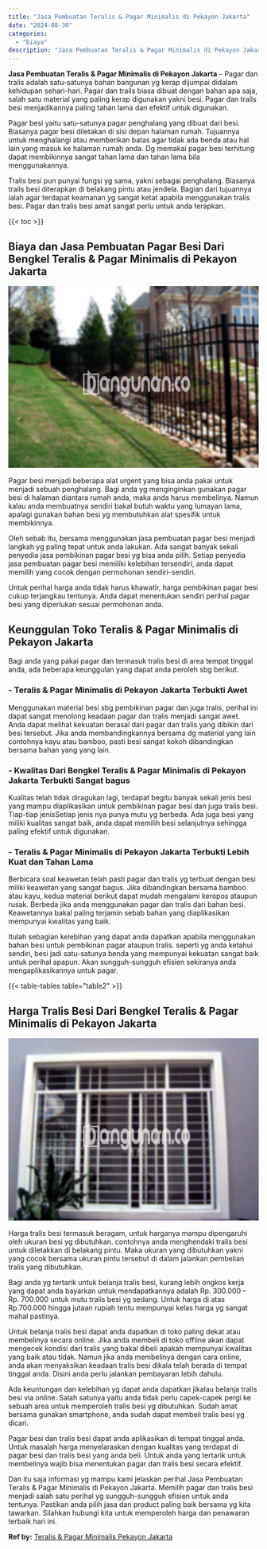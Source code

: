 ```yaml
---
title: "Jasa Pembuatan Teralis & Pagar Minimalis di Pekayon Jakarta"
date: "2024-08-30"
categories: 
  - "biaya"
description: "Jasa Pembuatan Teralis & Pagar Minimalis di Pekayon Jakarta. Dan itu saja informasi yg mampu kami jelaskan perihal Jasa Pembuatan Teralis & Pagar Minimalis d..."
---
```


**Jasa Pembuatan Teralis & Pagar Minimalis di Pekayon Jakarta** – Pagar dan tralis adalah satu-satunya bahan bangunan yg kerap dijumpai didalam kehidupan sehari-hari. Pagar dan trails biasa dibuat dengan bahan apa saja, salah satu material yang paling kerap digunakan yakni besi. Pagar dan trails besi menjadikannya paling tahan lama dan efektif untuk digunakan.

Pagar besi yaitu satu-satunya pagar penghalang yang dibuat dari besi. Biasanya pagar besi diletakan di sisi depan halaman rumah. Tujuannya untuk menghalangi atau memberikan batas agar tidak ada benda atau hal lain yang masuk ke halaman rumah anda. Dg memakai pagar besi terhitung dapat membikinnya sangat tahan lama dan tahan lama bila menggunakannya.

Tralis besi pun punyai fungsi yg sama, yakni sebagai penghalang. Biasanya trails besi diterapkan di belakang pintu atau jendela. Bagian dari tujuannya ialah agar terdapat keamanan yg sangat ketat apabila menggunakan tralis besi. Pagar dan tralis besi amat sangat perlu untuk anda terapkan.

{{< toc >}}

## Biaya dan Jasa Pembuatan Pagar Besi Dari Bengkel Teralis & Pagar Minimalis di Pekayon Jakarta

![Jasa Pembuatan Teralis & Pagar Minimalis di Pekayon Jakarta](/images/pagar-minimalis-murah-14.png)

Pagar besi menjadi beberapa alat urgent yang bisa anda pakai untuk menjadi sebuah penghalang. Bagi anda yg menginginkan gunakan pagar besi di halaman diantara rumah anda, maka anda harus membelinya. Namun kalau anda membuatnya sendiri bakal butuh waktu yang lumayan lama, apalagi gunakan bahan besi yg membutuhkan alat spesifik untuk membikinnya.

Oleh sebab itu, bersama menggunakan jasa pembuatan pagar besi menjadi langkah yg paling tepat untuk anda lakukan. Ada sangat banyak sekali penyedia jasa pembikinan pagar besi yg bisa anda pilih. Setiap penyedia jasa pembuatan pagar besi memiliki kelebihan tersendiri, anda dapat memilih yang cocok dengan permohonan sendiri-sendiri.

Untuk perihal harga anda tidak harus khawatir, harga pembikinan pagar besi cukup terjangkau tentunya. Anda dapat menentukan sendiri perihal pagar besi yang diperlukan sesuai permohonan anda.

## Keunggulan Toko Teralis & Pagar Minimalis di Pekayon Jakarta

Bagi anda yang pakai pagar dan termasuk tralis besi di area tempat tinggal anda, ada beberapa keunggulan yang dapat anda peroleh sbg berikut.

### \- Teralis & Pagar Minimalis di Pekayon Jakarta Terbukti Awet

Menggunakan material besi sbg pembikinan pagar dan juga tralis, perihal ini dapat sangat menolong keadaan pagar dan tralis menjadi sangat awet. Anda dapat melihat kekuatan berasal dari pagar dan tralis yang dibikin dari besi tersebut. Jika anda membandingkannya bersama dg material yang lain contohnya kayu atau bamboo, pasti besi sangat kokoh dibandingkan bersama bahan yang yang lain.

### \- Kwalitas Dari Bengkel Teralis & Pagar Minimalis di Pekayon Jakarta Terbukti Sangat bagus

Kualitas telah tidak diragukan lagi, terdapat begitu banyak sekali jenis besi yang mampu diaplikasikan untuk pembikinan pagar besi dan juga tralis besi. Tiap-tiap jenisSetiap jenis nya punya mutu yg berbeda. Ada juga besi yang miliki kualitas sangat baik, anda dapat memilih besi selanjutnya sehingga paling efektif untuk digunakan.

### \- Teralis & Pagar Minimalis di Pekayon Jakarta Terbukti Lebih Kuat dan Tahan Lama

Berbicara soal keawetan telah pasti pagar dan tralis yg terbuat dengan besi miliki keawetan yang sangat bagus. Jika dibandingkan bersama bamboo atau kayu, kedua material berikut dapat mudah mengalami keropos ataupun rusak. Berbeda jika anda menggunakan pagar dan tralis dari bahan besi. Keawetannya bakal paling terjamin sebab bahan yang diaplikasikan mempunyai kwalitas yang baik.

Itulah sebagian kelebihan yang dapat anda dapatkan apabila menggunakan bahan besi untuk pembikinan pagar ataupun tralis. seperti yg anda ketahui sendiri, besi jadi satu-satunya benda yang mempunyai kekuatan sangat baik untuk perihal apapun. Akan sungguh-sungguh efisien sekiranya anda mengaplikasikannya untuk pagar.

{{< table-tables table="table2" >}}

## Harga Tralis Besi Dari Bengkel Teralis & Pagar Minimalis di Pekayon Jakarta

![Jasa Pembuatan Teralis & Pagar Minimalis di Pekayon Jakarta](/images/teralis-minimalis-murah-46.png)

Harga tralis besi termasuk beragam, untuk harganya mampu dipengaruhi oleh ukuran besi yg dibutuhkan. contohnya anda menghendaki tralis besi untuk diletakkan di belakang pintu. Maka ukuran yang dibutuhkan yakni yang cocok bersama ukuran pintu tersebut di dalam jalankan pembelian tralis yang dibutuhkan.

Bagi anda yg tertarik untuk belanja tralis besi, kurang lebih ongkos kerja yang dapat anda bayarkan untuk mendapatkannya adalah Rp. 300.000 – Rp. 700.000 untuk mutu tralis besi yg sedang. Untuk harga di atas Rp.700.000 hingga jutaan rupiah tentu mempunyai kelas harga yg sangat mahal pastinya.

Untuk belanja tralis besi dapat anda dapatkan di toko paling dekat atau membelinya secara online. Jika anda membeli di toko offline akan dapat mengecek kondisi dari tralis yang bakal dibeli apakah mempunyai kwalitas yang baik atau tidak. Namun jika anda membelinya dengan cara online, anda akan menyaksikan keadaan tralis besi dikala telah berada di tempat tinggal anda. Disini anda perlu jalankan pembayaran lebih dahulu.

Ada keuntungan dan kelebihan yg dapat anda dapatkan jikalau belanja tralis besi via online. Salah satunya yaitu anda tidak perlu capek-capek pergi ke sebuah area untuk memperoleh tralis besi yg dibutuhkan. Sudah amat bersama gunakan smartphone, anda sudah dapat membeli tralis besi yg dicari.

Pagar besi dan tralis besi dapat anda aplikasikan di tempat tinggal anda. Untuk masalah harga menyelaraskan dengan kualitas yang terdapat di pagar besi dan tralis besi yang anda beli. Untuk anda yang tertarik untuk membelinya wajib bisa menentukan pagar dan tralis besi secara efektif.

Dan itu saja informasi yg mampu kami jelaskan perihal Jasa Pembuatan Teralis & Pagar Minimalis di Pekayon Jakarta. Memilih pagar dan tralis besi menjadi salah satu perihal yg sungguh-sungguh efisien untuk anda tentunya. Pastikan anda pilih jasa dan product paling baik bersama yg kita tawarkan. Silahkan hubungi kita untuk memperoleh harga dan penawaran terbaik hari ini.

**Ref by:** [Teralis & Pagar Minimalis Pekayon Jakarta](https://id.wikipedia.org/wiki/Teralis)
